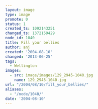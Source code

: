 ```yaml
---
layout: image
type: image
promote: 0
status: 1
created_ts: 1092143251
changed_ts: 1372159429
node_id: 1040
title: Fill your bellies
author: anj
created: '2004-08-10'
changed: '2013-06-25'
tags:
  - Wellington
images:
  - src: image/images/129_2945-1040.jpg
    name: 129_2945-1040.jpg
url: "/2004/08/10/fill_your_bellies/"
aliases:
  - "/node/1040/"
date: '2004-08-10'
---
```


